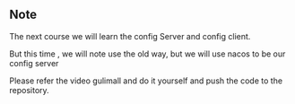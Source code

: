 ## Note

The next course we will learn the config Server and config client. 

But this time , we will note use the old way, but we will use nacos to be our config server

Please refer the video gulimall and do it yourself and push the code to the repository. 
